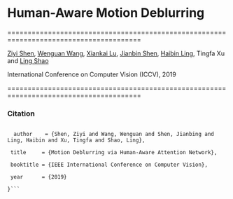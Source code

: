# Human-Aware Motion Deblurring
=======================================================================================

[Ziyi Shen](https://sites.google.com/site/ziyishenmi/), [Wenguan Wang](https://sites.google.com/view/wenguanwang/), [Xiankai Lu](https://sites.google.com/site/xiankailu111/), [Jianbin Shen](http://iitlab.bit.edu.cn/mcislab/~shenjianbing/), [Haibin Ling](https://www3.cs.stonybrook.edu/~hling/), Tingfa Xu and [Ling Shao](https://scholar.google.com/citations?user=z84rLjoAAAAJ&hl=en)


International Conference on Computer Vision (ICCV), 2019

=======================================================================================







### Citation 
```@inproceedings{HAdeblur,

  author    = {Shen, Ziyi and Wang, Wenguan and Shen, Jianbing and Ling, Haibin and Xu, Tingfa and Shao, Ling}, 

 title     = {Motion Deblurring via Human-Aware Attention Network}, 

 booktitle = {IEEE International Conference on Computer Vision},

 year      = {2019}

}```
